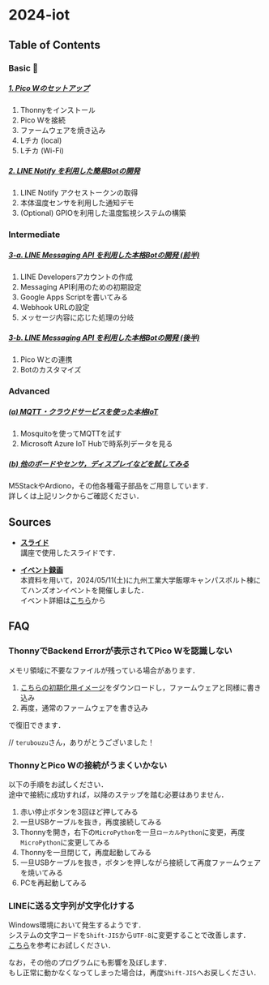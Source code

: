 # 2024-iot

## Table of Contents

### Basic 🔰

##### [1. Pico Wのセットアップ](1-setup.md)

1. Thonnyをインストール
1. Pico Wを接続
1. ファームウェアを焼き込み
1. Lチカ (local)
1. Lチカ (Wi-Fi)

##### [2. LINE Notify を利用した簡易Botの開発](2-simple-bot.md)

1. LINE Notify アクセストークンの取得
1. 本体温度センサを利用した通知デモ
1. (Optional) GPIOを利用した温度監視システムの構築

###  Intermediate

##### [3-a. LINE Messaging API を利用した本格Botの開発 (前半)](3-a-practical-bot.md)

1. LINE Developersアカウントの作成
1. Messaging API利用のための初期設定
1. Google Apps Scriptを書いてみる
1. Webhook URLの設定
1. メッセージ内容に応じた処理の分岐

##### [3-b. LINE Messaging API を利用した本格Botの開発 (後半)](3-b-practical-bot.md)

1. Pico Wとの連携
1. Botのカスタマイズ

### Advanced

##### [(a) MQTT・クラウドサービスを使った本格IoT](4-mqtt.md)

1. Mosquitoを使ってMQTTを試す
1. Microsoft Azure IoT Hubで時系列データを見る

##### [(b) 他のボードやセンサ，ディスプレイなどを試してみる](4-other.md)

M5StackやArdiono，その他各種電子部品をご用意しています．  
詳しくは上記リンクからご確認ください．

## Sources

- **[スライド](slide.pdf)**  
講座で使用したスライドです．

- **[イベント録画](https://youtu.be/ZDzXOjec1A4)**  
本資料を用いて，2024/05/11(土)に九州工業大学飯塚キャンパスポルト棟にてハンズオンイベントを開催しました．  
イベント詳細は[こちら](https://gdsc.community.dev/events/details/developer-student-clubs-kyushu-institute-of-technology-fukuoka-japan-presents-razupaipico-wgamoraerulinewoshi-tsutaiothanzuon/)から

## FAQ

### ThonnyでBackend Errorが表示されてPico Wを認識しない

メモリ領域に不要なファイルが残っている場合があります．  

1. [こちらの初期化用イメージ](https://datasheets.raspberrypi.com/soft/flash_nuke.uf2)をダウンロードし，ファームウェアと同様に書き込み
1. 再度，通常のファームウェアを書き込み  

で復旧できます．

// `terubouzu`さん，ありがとうございました！

### ThonnyとPico Wの接続がうまくいかない

以下の手順をお試しください．  
途中で接続に成功すれば，以降のステップを踏む必要はありません．

1. 赤い停止ボタンを3回ほど押してみる
1. 一旦USBケーブルを抜き，再度接続してみる
1. Thonnyを開き，右下の`MicroPython`を一旦`ローカルPython`に変更，再度`MicroPython`に変更してみる
1. Thonnyを一旦閉じて，再度起動してみる
1. 一旦USBケーブルを抜き，ボタンを押しながら接続して再度ファームウェアを焼いてみる
1. PCを再起動してみる

### LINEに送る文字列が文字化けする

Windows環境において発生するようです．  
システムの文字コードを`Shift-JIS`から`UTF-8`に変更することで改善します．  
[こちら](https://otona-life.com/2022/06/05/121603/)を参考にお試しください．

なお，その他のプログラムにも影響を及ぼします．  
もし正常に動かなくなってしまった場合は，再度`Shift-JIS`へお戻しください．
